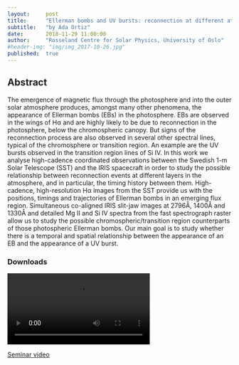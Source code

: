 ```yaml
---
layout:     post
title:      "Ellerman bombs and UV bursts: reconnection at different atmospheric layers?"
subtitle:   "by Ada Ortiz"
date:       2018-11-29 11:00:00
author:     "Rosseland Centre for Solar Physics, University of Oslo"
#header-img: "img/img_2017-10-26.jpg"
published:  true
---
```


## Abstract
The emergence of magnetic flux through the photosphere and into the outer solar atmosphere
produces, amongst many other phenomena, the appearance of Ellerman bombs (EBs) in the
photosphere. EBs are observed in the wings of Hα and are highly likely to be due to
reconnection in the photosphere, below the chromospheric canopy. But signs of the reconnection
process are also observed in several other spectral lines, typical of the chromosphere or
transition region. An example are the UV bursts observed in the transition region lines of Si
IV. In this work we analyse high-cadence coordinated observations between the Swedish 1-m
Solar Telescope (SST) and the IRIS spacecraft in order to study the possible relationship between
reconnection events at different layers in the atmosphere, and in particular, the timing history
between them. High-cadence, high-resolution Hα images from the SST provide us with the
positions, timings and trajectories of Ellerman bombs in an emerging flux region. Simultaneous
co-aligned IRIS slit-jaw images at 2796Å, 1400Å and 1330Å and detailed Mg II and Si IV spectra from the fast spectrograph raster allow us to study the possible chromospheric/transition region counterparts of those photospheric Ellerman bombs. Our main goal is to study whether there is a temporal and spatial relationship between the appearance of an EB and the appearance of a UV burst.


### Downloads

<video controls src="https://folk.uio.no/tiago/espos/videos/2018-11-29-Ortiz.mp4#t=15,20" preload="auto" width="320">
</video>

[Seminar video](https://folk.uio.no/tiago/espos/videos/2018-11-29-Ortiz.mp4)
